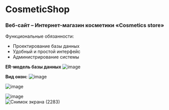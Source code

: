 # CosmeticShop
### Веб-сайт – Интернет-магазин косметики «Cosmetics store»

Функциональные обязанности:
  - Проектирование базы данных
  - Удобный и простой интерфейс
  - Администрирование системы

**ER-модель базы данных**
![image](https://github.com/AnnaZalevskaya/CosmeticShop/assets/123122231/0725129b-3a88-483d-b185-37dd9ccb3ef3)

**Вид окон:**
![image](https://github.com/AnnaZalevskaya/CosmeticShop/assets/123122231/d6263e9a-cb42-48a0-8f24-b3c428af574c)

![image](https://github.com/AnnaZalevskaya/CosmeticShop/assets/123122231/d9bea667-e65b-4162-bf75-1eff7e7781d1)

![image](https://github.com/AnnaZalevskaya/CosmeticShop/assets/123122231/2628feb6-7bf8-4c31-a89b-1586e72132f1)  
![Снимок экрана (2283)](https://github.com/AnnaZalevskaya/CosmeticShop/assets/123122231/bd7c05cb-5163-4954-b006-98904a506134)
